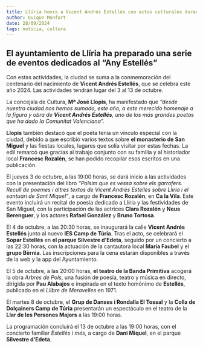 ```yaml
---  
title: Llíria honra a Vicent Andrés Estellés con actos culturales durante las fiestas de San Miguel  
author: Quique Monfort  
date: 28/09/2024  
tags: noticia, cultura  
---
```


## El ayuntamiento de Llíria ha preparado una serie de eventos dedicados al “Any Estellés”

Con estas actividades, la ciudad se suma a la conmemoración del centenario del nacimiento de **Vicent Andrés Estellés**, que se celebra este año 2024. Las actividades tendrán lugar del 3 al 13 de octubre.

La concejala de Cultura, **Mª José Llopis**, ha manifestado que _“desde nuestra ciudad nos hemos sumado, este año, a este merecido homenaje a la figura y obra de **Vicent Andrés Estellés**, uno de los más grandes poetas que ha dado la Comunitat Valenciana”._

**Llopis** también destacó que el poeta tenía un vínculo especial con la ciudad, debido a que escribió varios textos sobre **el monasterio de San Miguel** y las fiestas locales, lugares que solía visitar por estas fechas. La edil remarcó que gracias al trabajo conjunto con su familia y al historiador local **Francesc Rozalén**, se han podido recopilar esos escritos en una publicación.

El jueves 3 de octubre, a las 19:00 horas, se dará inicio a las actividades con la presentación del libro  _“Polsim que es vessa sobre els garrofers. Recull de poemes i altres textos de Vicent Andrés Estellés sobre Llíria i el santuari de Sant Miquel”_, a cargo de **Francesc Rozalén**, en **Ca la Vila**. Este evento incluirá un recital de poesía dedicado a Llíria y las festividades de San Miguel, con la participación de las actrices **Clara Rozalén** y **Neus Berenguer**, y los actores **Rafael González** y **Bruno Tortosa**.

El 4 de octubre, a las 20:30 horas, se inaugurará la calle **Vicent Andrés Estellés** junto al nuevo **IES Camp de Túria**. Tras el acto, se celebrará el **Sopar Estellés** en **el parque Silvestre d’Edeta**, seguido por un concierto a las 22:30 horas, con la actuación de la cantautora local **Maria Faubel** y el **grupo Bèrnia**. Las inscripciones para la cena estarán disponibles a través de la web y la app del Ayuntamiento.

El 5 de octubre, a las 20:00 horas, **el teatro de la Banda Primitiva** acogerá la obra _Arbres de Pols_, una fusión de poesía, teatro y música en directo, dirigida por **Pau Alabajos** e inspirada en el texto homónimo de **Estellés**, publicado en el _Llibre de Meravelles_ en 1971.

El martes 8 de octubre, el **Grup de Danses i Rondalla El Tossal** y la **Colla de Dolçainers Camp de Túria** presentarán un espectáculo en el teatro de la **Llar de les Persones Majors** a las 19:00 horas.

La programación concluirá el 13 de octubre a las 19:00 horas, con el concierto familiar _Estellés i més_, a cargo de **Dani Miquel**, en el parque **Silvestre d’Edeta**.

